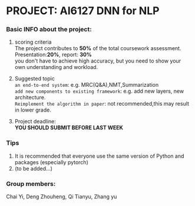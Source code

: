 # PROJECT: AI6127 DNN for NLP

### Basic INFO about the project:
1. scoring criteria  
The project contributes to **50%** of the total coursework assessment. Presentation:**20%**, report: **30%**    
you don't have to achieve high accuracy, but you need to show your own understanding and workload.
  

2. Suggested topic  
``an end-to-end system``: e.g. MRC(Q&A),NMT,Summarization    
``add new components to existing framework``:  e.g. add new layers, new architecture.     
``Reimplement the algorithm in paper``: not recommended,this may result in lower grade.  
  

3. Project deadline:  
**YOU SHOULD SUBMIT BEFORE LAST WEEK**


###  Tips
1. It is recommended that everyone use the same version of Python and packages (especially pytorch)
2. (to be added...)


### Group members:
Chai Yi, Deng Zhouheng, Qi Tianyu, Zhang yu
